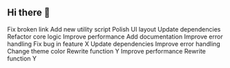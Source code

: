 ## Hi there 👋

<!--
**j-do/j-do** is a ✨ _special_ ✨ repository because its `README.md` (this file) appears on your GitHub profile.

Here are some ideas to get you started:

- 🔭 I’m currently working on ...
- 🌱 I’m currently learning ...
- 👯 I’m looking to collaborate on ...
- 🤔 I’m looking for help with ...
- 💬 Ask me about ...
- 📫 How to reach me: ...
- 😄 Pronouns: ...
- ⚡ Fun fact: ...
-->
Fix broken link
Add new utility script
Polish UI layout
Update dependencies
Refactor core logic
Improve performance
Add documentation
Improve error handling
Fix bug in feature X
Update dependencies
Improve error handling
Change theme color
Rewrite function Y
Improve performance
Rewrite function Y
